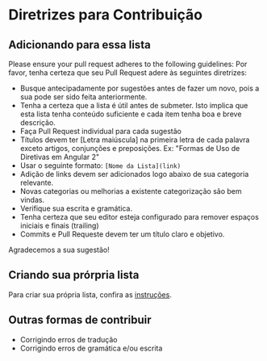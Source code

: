 # Diretrizes para Contribuição

## Adicionando para essa lista

Please ensure your pull request adheres to the following guidelines:
Por favor, tenha certeza que seu Pull Request adere às seguintes diretrizes:


- Busque antecipadamente por sugestões antes de fazer um novo, pois a sua pode ser sido feita anteriormente.
- Tenha a certeza que a lista é útil antes de submeter. Isto implica que esta lista tenha conteúdo suficiente e cada item tenha boa e breve descrição.
- Faça Pull Request individual para cada sugestão
- Títulos devem ter [Letra maiúscula] na primeira letra de cada palavra exceto artigos, conjunções e preposições. Ex: "Formas de Uso de Diretivas em Angular 2"
- Usar o seguinte formato: `[Nome da Lista](link)`
- Adição de links devem ser adicionados logo abaixo de sua categoria relevante.
- Novas categorias ou melhorias a existente categorização são bem vindas.
- Verifique sua escrita e gramática.
- Tenha certeza que seu editor esteja configurado para remover espaços iniciais e finais (trailing)
- Commits e Pull Requeste devem ter um título claro e objetivo.

Agradecemos a sua sugestão!

## Criando sua prórpria lista

Para criar sua própria lista, confira as [instruções](create-list.md).

## Outras formas de contribuir

- Corrigindo erros de tradução
- Corrigindo erros de gramática e/ou escrita
